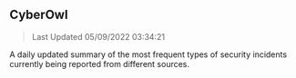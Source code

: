 ## CyberOwl 
> Last Updated 05/09/2022 03:34:21 


A daily updated summary of the most frequent types of security incidents currently being reported from different sources.

